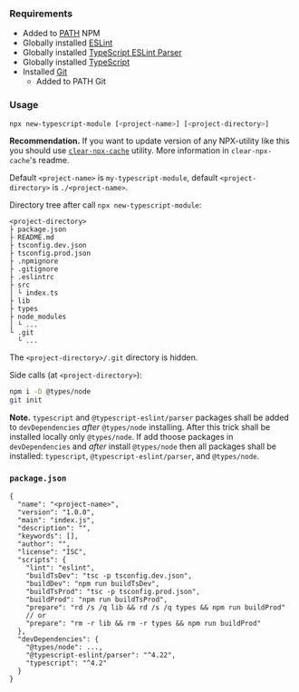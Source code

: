 ### Requirements

* Added to [PATH](https://en.wikipedia.org/wiki/PATH_(variable)) NPM
* Globally installed [ESLint](https://www.npmjs.com/package/eslint)
* Globally installed [TypeScript ESLint Parser](https://www.npmjs.com/package/@typescript-eslint/parser)
* Globally installed [TypeScript](https://www.npmjs.com/package/typescript)
* Installed [Git](https://git-scm.com/downloads)
  * Added to PATH Git

### Usage

```sh
npx new-typescript-module [<project-name>] [<project-directory>]
```

**Recommendation.** If you want to update version of any NPX-utility like this you should use [`clear-npx-cache`](https://www.npmjs.com/package/clear-npx-cache) utility. More information in `clear-npx-cache`'s readme.

Default `<project-name>` is `my-typescript-module`, default `<project-directory>` is `./<project-name>`.

Directory tree after call `npx new-typescript-module`:

```plain
<project-directory>
├ package.json
├ README.md
├ tsconfig.dev.json
├ tsconfig.prod.json
├ .npmignore
├ .gitignore
├ .eslintrc
├ src
│ └ index.ts
├ lib
├ types
├ node_modules
│ └ ...
└ .git
  └ ...
```

The `<project-directory>/.git` directory is hidden.

Side calls (at `<project-directory>`):

```sh
npm i -D @types/node
git init
```

**Note.** `typescript` and `@typescript-eslint/parser` packages shall be added to `devDependencies` *after* `@types/node` installing. After this trick shall be installed locally only `@types/node`. If add thoose packages in `devDependencies` and *after* install `@types/node` then all packages shall be installed: `typescript`, `@typescript-eslint/parser`, and `@types/node`.

### `package.json`

```plain
{
  "name": "<project-name>",
  "version": "1.0.0",
  "main": "index.js",
  "description": "",
  "keywords": [],
  "author": "",
  "license": "ISC",
  "scripts": {
    "lint": "eslint",
    "buildTsDev": "tsc -p tsconfig.dev.json",
    "buildDev": "npm run buildTsDev",
    "buildTsProd": "tsc -p tsconfig.prod.json",
    "buildProd": "npm run buildTsProd",
    "prepare": "rd /s /q lib && rd /s /q types && npm run buildProd"
    // or
    "prepare": "rm -r lib && rm -r types && npm run buildProd"
  },
  "devDependencies": {
    "@types/node": ...,
    "@typescript-eslint/parser": "^4.22",
    "typescript": "^4.2"
  }
}
```